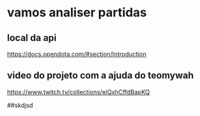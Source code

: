 # vamos analiser partidas

## local da api
https://docs.opendota.com/#section/Introduction

## video do projeto com a ajuda do teomywah
https://www.twitch.tv/collections/eiQxhCffdBapKQ


##skdjsd
